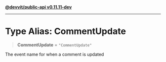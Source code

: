 [**@devvit/public-api v0.11.11-dev**](../README.md)

---

# Type Alias: CommentUpdate

> **CommentUpdate** = `"CommentUpdate"`

The event name for when a comment is updated
